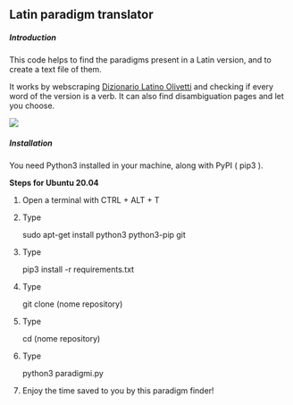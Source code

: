 ## Latin paradigm translator

##### Introduction

This code helps to find the paradigms present in a Latin version, and to create a text file of them.

It works by webscraping [Dizionario Latino Olivetti](https://www.dizionario-latino.com/) and checking if every word of the version is a verb. It can also find disambiguation pages and let you choose.

<a href="https://asciinema.org/a/TvE5kF5kfrgZd1xhnmeiEn7fh"><img src="https://asciinema.org/a/381440.png"></img></a>

##### Installation

You need Python3 installed in your machine, along with PyPI ( pip3 ).

**Steps for Ubuntu 20.04**

1. Open a terminal with CTRL + ALT + T
2. Type 
   
      sudo apt-get install python3 python3-pip git
   
3. Type

      pip3 install -r requirements.txt

4. Type 
   
      git clone (nome repository)
   
5. Type 
   
      cd (nome repository)

4. Type

      python3 paradigmi.py

5. Enjoy the time saved to you by this paradigm finder!